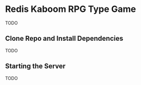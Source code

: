 # Redis Kaboom RPG Type Game

TODO

## Clone Repo and Install Dependencies

TODO

## Starting the Server

TODO